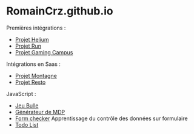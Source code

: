 # RomainCrz.github.io

Premières intégrations : 
- [Projet Helium](https://romaincrz.github.io/Projet-Helium/)
- [Projet Run](https://romaincrz.github.io/projet-run/)
- [Projet Gaming Campus](https://romaincrz.github.io/projet-Gaming-Campus/)

Intégrations en Saas : 
- [Projet Montagne](https://romaincrz.github.io/La-montagne/)
- [Projet Resto](https://romaincrz.github.io/Resto/)

JavaScript : 
-  [Jeu Bulle](https://romaincrz.github.io/Jeu-Bulle/)
-  [Générateur de MDP](https://romaincrz.github.io/Password-Generator/)
-  [Form checker](https://romaincrz.github.io/Form-checker/) Apprentissage du contrôle des données sur formulaire
-  [Todo List](https://romaincrz.github.io/Todo-List/)
